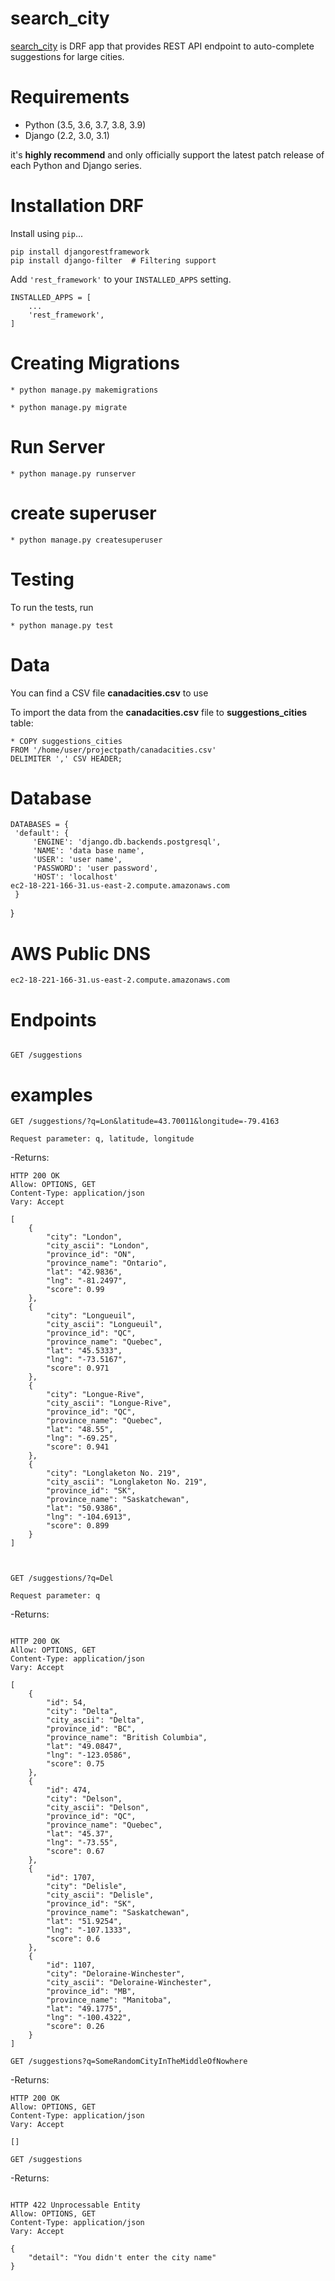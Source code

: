 # search_city

[search_city](http://ec2-18-221-166-31.us-east-2.compute.amazonaws.com/suggestions/) 
is DRF app that provides REST API endpoint to auto-complete suggestions for large cities.


# Requirements

* Python (3.5, 3.6, 3.7, 3.8, 3.9)
* Django (2.2, 3.0, 3.1)

it's **highly recommend** and only officially support the latest patch release of
each Python and Django series.

# Installation DRF

Install using `pip`...

    pip install djangorestframework
    pip install django-filter  # Filtering support

Add `'rest_framework'` to your `INSTALLED_APPS` setting.

    INSTALLED_APPS = [
        ...
        'rest_framework',
    ]

# Creating Migrations


	* python manage.py makemigrations
   
	* python manage.py migrate
   
# Run Server


	* python manage.py runserver

# create superuser


	* python manage.py createsuperuser

# Testing
To run the tests, run


	* python manage.py test

# Data 
You can find a CSV file **canadacities.csv** to use

To import the data from the **canadacities.csv** file to 
**suggestions_cities** table:

    * COPY suggestions_cities
    FROM '/home/user/projectpath/canadacities.csv'
    DELIMITER ',' CSV HEADER;


# Database

    DATABASES = {
     'default': {
         'ENGINE': 'django.db.backends.postgresql',
         'NAME': 'data base name',
         'USER': 'user name',
         'PASSWORD': 'user password',
         'HOST': 'localhost'
    ec2-18-221-166-31.us-east-2.compute.amazonaws.com
     }
 }

# AWS Public DNS

    ec2-18-221-166-31.us-east-2.compute.amazonaws.com

# Endpoints
```

GET /suggestions

```

# examples

    GET /suggestions/?q=Lon&latitude=43.70011&longitude=-79.4163

    Request parameter: q, latitude, longitude
-Returns:
```
HTTP 200 OK
Allow: OPTIONS, GET
Content-Type: application/json
Vary: Accept

[
    {
        "city": "London",
        "city_ascii": "London",
        "province_id": "ON",
        "province_name": "Ontario",
        "lat": "42.9836",
        "lng": "-81.2497",
        "score": 0.99
    },
    {
        "city": "Longueuil",
        "city_ascii": "Longueuil",
        "province_id": "QC",
        "province_name": "Quebec",
        "lat": "45.5333",
        "lng": "-73.5167",
        "score": 0.971
    },
    {
        "city": "Longue-Rive",
        "city_ascii": "Longue-Rive",
        "province_id": "QC",
        "province_name": "Quebec",
        "lat": "48.55",
        "lng": "-69.25",
        "score": 0.941
    },
    {
        "city": "Longlaketon No. 219",
        "city_ascii": "Longlaketon No. 219",
        "province_id": "SK",
        "province_name": "Saskatchewan",
        "lat": "50.9386",
        "lng": "-104.6913",
        "score": 0.899
    }
]



```

    GET /suggestions/?q=Del

    Request parameter: q


-Returns:
```

HTTP 200 OK
Allow: OPTIONS, GET
Content-Type: application/json
Vary: Accept

[
    {
        "id": 54,
        "city": "Delta",
        "city_ascii": "Delta",
        "province_id": "BC",
        "province_name": "British Columbia",
        "lat": "49.0847",
        "lng": "-123.0586",
        "score": 0.75
    },
    {
        "id": 474,
        "city": "Delson",
        "city_ascii": "Delson",
        "province_id": "QC",
        "province_name": "Quebec",
        "lat": "45.37",
        "lng": "-73.55",
        "score": 0.67
    },
    {
        "id": 1707,
        "city": "Delisle",
        "city_ascii": "Delisle",
        "province_id": "SK",
        "province_name": "Saskatchewan",
        "lat": "51.9254",
        "lng": "-107.1333",
        "score": 0.6
    },
    {
        "id": 1107,
        "city": "Deloraine-Winchester",
        "city_ascii": "Deloraine-Winchester",
        "province_id": "MB",
        "province_name": "Manitoba",
        "lat": "49.1775",
        "lng": "-100.4322",
        "score": 0.26
    }
]
```


    GET /suggestions?q=SomeRandomCityInTheMiddleOfNowhere

-Returns:
```
HTTP 200 OK
Allow: OPTIONS, GET
Content-Type: application/json
Vary: Accept

[]
```

    GET /suggestions

-Returns:
```

HTTP 422 Unprocessable Entity
Allow: OPTIONS, GET
Content-Type: application/json
Vary: Accept

{
    "detail": "You didn't enter the city name"
}
```






























